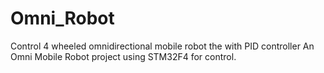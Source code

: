# Omni_Robot
Control 4 wheeled omnidirectional mobile robot the with PID controller
An Omni Mobile Robot project using STM32F4 for control.

